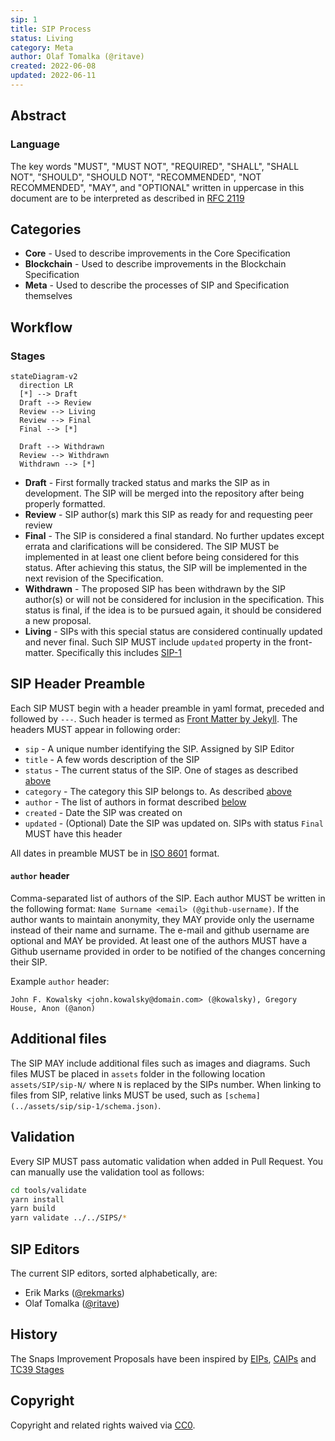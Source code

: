 ```yaml
---
sip: 1
title: SIP Process
status: Living
category: Meta
author: Olaf Tomalka (@ritave)
created: 2022-06-08
updated: 2022-06-11
---
```


## Abstract

### Language

The key words "MUST", "MUST NOT", "REQUIRED", "SHALL", "SHALL NOT",
"SHOULD", "SHOULD NOT", "RECOMMENDED", "NOT RECOMMENDED", "MAY", and
"OPTIONAL" written in uppercase in this document are to be interpreted as described in [RFC 2119](https://www.ietf.org/rfc/rfc2119.txt)

## Categories

- **Core** - Used to describe improvements in the Core Specification
- **Blockchain** - Used to describe improvements in the Blockchain Specification
- **Meta** - Used to describe the processes of SIP and Specification themselves

## Workflow

### Stages

```mermaid
stateDiagram-v2
  direction LR
  [*] --> Draft
  Draft --> Review
  Review --> Living
  Review --> Final
  Final --> [*]

  Draft --> Withdrawn
  Review --> Withdrawn
  Withdrawn --> [*]
```

- **Draft** - First formally tracked status and marks the SIP as in development. The SIP will be merged into the repository after being properly formatted.
- **Review** - SIP author(s) mark this SIP as ready for and requesting peer review
- **Final** - The SIP is considered a final standard. No further updates except errata and clarifications will be considered. The SIP MUST be implemented in at least one client before being considered for this status. After achieving this status, the SIP will be implemented in the next revision of the Specification.
- **Withdrawn** - The proposed SIP has been withdrawn by the SIP author(s) or will not be considered for inclusion in the specification. This status is final, if the idea is to be pursued again, it should be considered a new proposal.
- **Living** - SIPs with this special status are considered continually updated and never final. Such SIP MUST include `updated` property in the front-matter. Specifically this includes [SIP-1](./sip-1.md)

## SIP Header Preamble

Each SIP MUST begin with a header preamble in yaml format, preceded and followed by `---`. Such header is termed as [Front Matter by Jekyll](https://jekyllrb.com/docs/front-matter/). The headers MUST appear in following order:

- `sip` - A unique number identifying the SIP. Assigned by SIP Editor
- `title` - A few words description of the SIP
- `status` - The current status of the SIP. One of stages as described [above](#stages)
- `category` - The category this SIP belongs to. As described [above](#categories)
- `author` - The list of authors in format described [below](#author-header)
- `created` - Date the SIP was created on
- `updated` - (Optional) Date the SIP was updated on. SIPs with status `Final` MUST have this header

All dates in preamble MUST be in [ISO 8601](https://en.wikipedia.org/wiki/ISO_8601) format.

#### `author` header

Comma-separated list of authors of the SIP. Each author MUST be written in the following format: `Name Surname <email> (@github-username)`. If the author wants to maintain anonymity, they MAY provide only the username instead of their name and surname. The e-mail and github username are optional and MAY be provided. At least one of the authors MUST have a Github username provided in order to be notified of the changes concerning their SIP.

Example `author` header:

`John F. Kowalsky <john.kowalsky@domain.com> (@kowalsky), Gregory House, Anon (@anon)`

## Additional files

The SIP MAY include additional files such as images and diagrams. Such files MUST be placed in `assets` folder in the following location `assets/SIP/sip-N/` where `N` is replaced by the SIPs number. When linking to files from SIP, relative links MUST be used, such as `[schema](../assets/sip/sip-1/schema.json)`.

## Validation

Every SIP MUST pass automatic validation when added in Pull Request. You can manually use the validation tool as follows:

```bash
cd tools/validate
yarn install
yarn build
yarn validate ../../SIPS/*
```

## SIP Editors

The current SIP editors, sorted alphabetically, are:

- Erik Marks ([@rekmarks](https://github.com/rekmarks))
- Olaf Tomalka ([@ritave](https://github.com/ritave))

## History

The Snaps Improvement Proposals have been inspired by [EIPs](https://github.com/ethereum/EIPs), [CAIPs](https://github.com/ChainAgnostic/CAIPs) and [TC39 Stages](https://tc39.es/process-document/)

## Copyright

Copyright and related rights waived via [CC0](../LICENSE).
